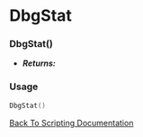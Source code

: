 # DbgStat

### DbgStat()
- ***Returns:*** 

### Usage

```Lua
DbgStat()
```


[Back To Scripting Documentation](../README.md)
